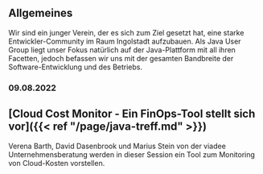 ## Allgemeines

Wir sind ein junger Verein, der es sich zum Ziel gesetzt hat, eine starke Entwickler-Community im Raum Ingolstadt aufzubauen.
Als Java User Group liegt unser Fokus natürlich auf der Java-Plattform mit all ihren Facetten, jedoch befassen wir uns mit der gesamten Bandbreite der Software-Entwicklung und des Betriebs.

### 09.08.2022
## [Cloud Cost Monitor  - Ein FinOps-Tool stellt sich vor]({{< ref "/page/java-treff.md" >}})

Verena Barth, David Dasenbrook und Marius Stein von der viadee Unternehmensberatung werden in dieser Session ein Tool zum Monitoring von Cloud-Kosten vorstellen.
